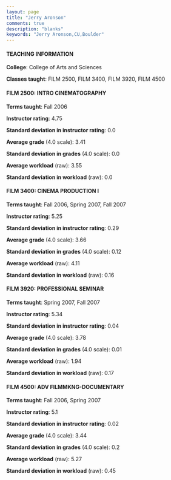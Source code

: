 ```yaml
---
layout: page
title: "Jerry Aronson" 
comments: true
description: "blanks"
keywords: "Jerry Aronson,CU,Boulder"
---
```

<head>
<script src="https://ajax.googleapis.com/ajax/libs/jquery/2.1.3/jquery.min.js"></script>
<script src="https://dl.dropboxusercontent.com/s/pc42nxpaw1ea4o9/highcharts.js?dl=0"></script>
<!-- <script src="../assets/js/highcharts.js"></script> -->
<style type="text/css">@font-face {
	font-family: "Bebas Neue";
	src: url(https://www.filehosting.org/file/details/544349/BebasNeue Regular.otf) format("opentype");
	}
	h1.Bebas { 
		font-family: "Bebas Neue", Verdana, Tahoma;
	}
</style>
</head>
	   
#### TEACHING INFORMATION

**College**: College of Arts and Sciences

**Classes taught**: FILM 2500, FILM 3400, FILM 3920, FILM 4500

#### FILM 2500: INTRO CINEMATOGRAPHY

**Terms taught**: Fall 2006

**Instructor rating**: 4.75

**Standard deviation in instructor rating**: 0.0

**Average grade** (4.0 scale): 3.41

**Standard deviation in grades** (4.0 scale): 0.0

**Average workload** (raw): 3.55

**Standard deviation in workload** (raw): 0.0

#### FILM 3400: CINEMA PRODUCTION I

**Terms taught**: Fall 2006, Spring 2007, Fall 2007

**Instructor rating**: 5.25

**Standard deviation in instructor rating**: 0.29

**Average grade** (4.0 scale): 3.66

**Standard deviation in grades** (4.0 scale): 0.12

**Average workload** (raw): 4.11

**Standard deviation in workload** (raw): 0.16

#### FILM 3920: PROFESSIONAL SEMINAR

**Terms taught**: Spring 2007, Fall 2007

**Instructor rating**: 5.34

**Standard deviation in instructor rating**: 0.04

**Average grade** (4.0 scale): 3.78

**Standard deviation in grades** (4.0 scale): 0.01

**Average workload** (raw): 1.94

**Standard deviation in workload** (raw): 0.17

#### FILM 4500: ADV FILMMKNG-DOCUMENTARY

**Terms taught**: Fall 2006, Spring 2007

**Instructor rating**: 5.1

**Standard deviation in instructor rating**: 0.02

**Average grade** (4.0 scale): 3.44

**Standard deviation in grades** (4.0 scale): 0.2

**Average workload** (raw): 5.27

**Standard deviation in workload** (raw): 0.45

